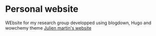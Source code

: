 # Personal website
WEbsite for my research group developped using blogdown, Hugo and wowchemy theme
[Julien martin's website](https://juliengamartin.github.io)
